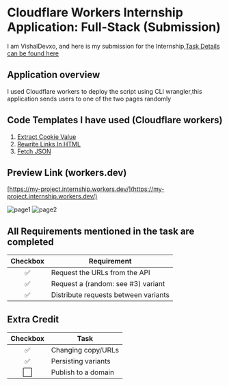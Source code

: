 # Cloudflare Workers Internship Application: Full-Stack (Submission)


I am VishalDevxo, and here is my submission for the Internship,[Task Details can be found here](https://pip.pypa.io/en/stable/) 

## Application overview
I used Cloudflare workers to deploy the script using CLI wrangler,this application sends users to one of the two pages randomly 

## Code Templates I have used (Cloudflare workers)

1) [Extract Cookie Value
](https://developers.cloudflare.com/workers/templates/pages/cookie_extract) 
2) [Rewrite Links In HTML
](https://developers.cloudflare.com/workers/templates/pages/rewrite_links_html) 
3) [Fetch JSON
](https://developers.cloudflare.com/workers/templates/pages/fetch_json) 



## Preview Link (workers.dev)

[https://my-project.internship.workers.dev/](https://my-project.internship.workers.dev/) 


![page1](https://codeskulls.com/wp-content/uploads/2020/04/page11.png)
![page2](https://codeskulls.com/wp-content/uploads/2020/04/page22.png)



## All Requirements mentioned in the task are completed 

Checkbox | Requirement
:---:| ---
✅| Request the URLs from the API
✅| Request a (random: see #3) variant
✅| Distribute requests between variants


## Extra Credit


Checkbox | Task
:---:| ---
✅| Changing copy/URLs
✅| Persisting variants
⬜️| Publish to a domain
